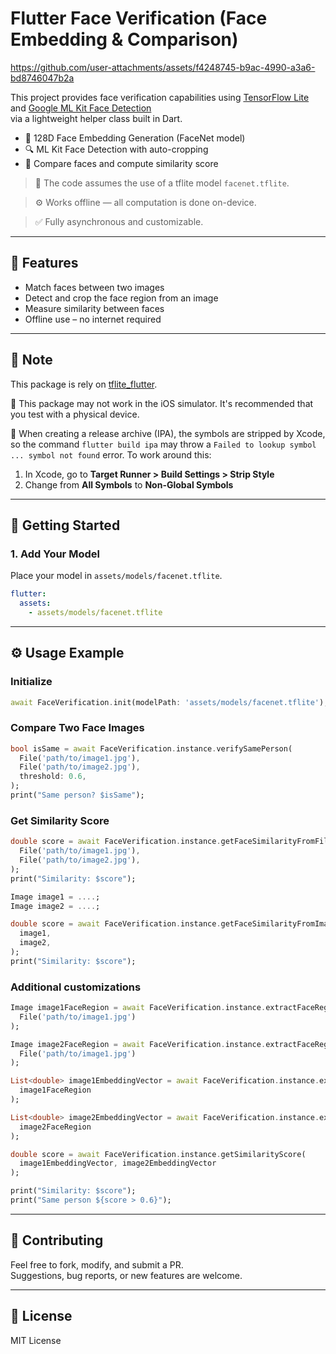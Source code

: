 # Flutter Face Verification (Face Embedding & Comparison)
https://github.com/user-attachments/assets/f4248745-b9ac-4990-a3a6-bd8746047b2a

This project provides face verification capabilities using [TensorFlow Lite](https://www.tensorflow.org/lite) and [Google ML Kit Face Detection](https://pub.dev/packages/google_mlkit_face_detection)  
via a lightweight helper class built in Dart.

- 🧠 128D Face Embedding Generation (FaceNet model)
- 🔍 ML Kit Face Detection with auto-cropping
- 📸 Compare faces and compute similarity score

> 🚨 The code assumes the use of a tflite model `facenet.tflite`.

> ⚙️ Works offline — all computation is done on-device.

> ✅ Fully asynchronous and customizable.

---

## 🧪 Features

- Match faces between two images
- Detect and crop the face region from an image
- Measure similarity between faces
- Offline use – no internet required
---

## 🧪 Note
This package is rely on [tflite_flutter](https://pub.dev/packages/tflite_flutter).

🚨 This package may not work in the iOS simulator. It's recommended that you test with a physical device.

🚨 When creating a release archive (IPA), the symbols are stripped by Xcode, so the command `flutter build ipa` may throw a `Failed to lookup symbol ... symbol not found` error. To work around this:

1. In Xcode, go to **Target Runner > Build Settings > Strip Style**
2. Change from **All Symbols** to **Non-Global Symbols**

---


## 🚀 Getting Started

### 1. Add Your Model

Place your model in `assets/models/facenet.tflite`.

```yaml
flutter:
  assets:
    - assets/models/facenet.tflite
```

---

## ⚙️ Usage Example

### Initialize

```dart
await FaceVerification.init(modelPath: 'assets/models/facenet.tflite');
```

### Compare Two Face Images

```dart
bool isSame = await FaceVerification.instance.verifySamePerson(
  File('path/to/image1.jpg'),
  File('path/to/image2.jpg'),
  threshold: 0.6,
);
print("Same person? $isSame");
```

### Get Similarity Score

```dart
double score = await FaceVerification.instance.getFaceSimilarityFromFile(
  File('path/to/image1.jpg'),
  File('path/to/image2.jpg'),
);
print("Similarity: $score");
```

```dart
Image image1 = ....;
Image image2 = ....;

double score = await FaceVerification.instance.getFaceSimilarityFromImage(
  image1,
  image2,
);
print("Similarity: $score");
```

### Additional customizations

```dart
Image image1FaceRegion = await FaceVerification.instance.extractFaceRegion(
  File('path/to/image1.jpg')
);

Image image2FaceRegion = await FaceVerification.instance.extractFaceRegion(
  File('path/to/image1.jpg')
);

List<double> image1EmbeddingVector = await FaceVerification.instance.extractFaceEmbedding(
  image1FaceRegion
);

List<double> image2EmbeddingVector = await FaceVerification.instance.extractFaceEmbedding(
  image2FaceRegion
);

double score = await FaceVerification.instance.getSimilarityScore(
  image1EmbeddingVector, image2EmbeddingVector
);

print("Similarity: $score");
print("Same person ${score > 0.6}");
```

---

## 🤝 Contributing

Feel free to fork, modify, and submit a PR.  
Suggestions, bug reports, or new features are welcome.

---

## 📄 License

MIT License
